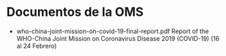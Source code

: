 # Documentos de la OMS 

* who-china-joint-mission-on-covid-19-final-report.pdf  Report of the WHO-China Joint Mission on Coronavirus Disease 2019 (COVID-19) (16 al 24 Febrero)
